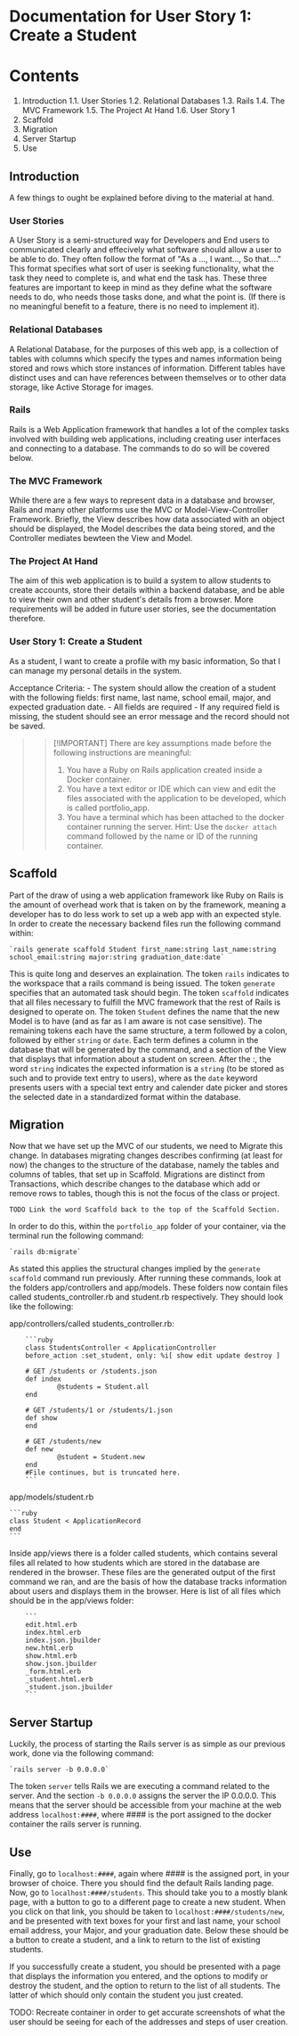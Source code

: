 # Documentation for User Story 1: Create a Student

# Contents

1. Introduction
    1.1. User Stories
    1.2. Relational Databases
    1.3. Rails
    1.4. The MVC Framework
    1.5. The Project At Hand
    1.6. User Story 1
2. Scaffold
3. Migration
4. Server Startup
5. Use

## Introduction
A few things to ought be explained before diving to the material at hand.

### User Stories
 A User Story is a semi-structured way for Developers and End users to communicated clearly and effecively what software should allow a user to be able to do. They often follow the format of "As a ..., I want..., So that...." This format specifies what sort of user is seeking functionality, what the task they need to complete is, and what end the task has. These three features are important to keep in mind as they define what the software needs to do, who needs those tasks done, and what the point is. (If there is no meaningful benefit to a feature, there is no need to implement it).
    
### Relational Databases
 A Relational Database, for the purposes of this web app, is a collection of tables with columns which specify the types and names information being stored and rows which store instances of information. Different tables have distinct uses and can have references between themselves or to other data storage, like Active Storage for images.
    
### Rails  
 Rails is a Web Application framework that handles a lot of the complex tasks involved with building web applications, including creating user interfaces and connecting to a database. The commands to do so will be covered below.

### The MVC Framework
 While there are a few ways to represent data in a database and browser, Rails and many other platforms use the MVC or Model-View-Controller Framework. Briefly, the View describes how data associated with an object should be displayed, the Model describes the data being stored, and the Controller mediates bewteen the View and Model.
    
### The Project At Hand
 The aim of this web application is to build a system to allow students to create accounts, store their details within a backend database, and be able to view their own and other student's details from a browser. More requirements will be added in future user stories, see the documentation therefore.

### User Story 1: Create a Student
As a student, I want to create a profile with my basic information, So that I can manage my personal details in the system.

Acceptance Criteria:
    - The system should allow the creation of a student with the following fields: first name, last name, school email, major, and expected graduation date.
    - All fields are required
    - If any required field is missing, the student should see an error message and the record should not be saved.


>>  [!IMPORTANT] There are key assumptions made before the following instructions are meaningful:
>>  1. You have a Ruby on Rails application created inside a Docker container.
>>  2. You have a text editor or IDE which can view and edit the files associated with the application to be developed, which is called portfolio_app.
>>  3. You have a terminal which has been attached to the docker container running the server. Hint: Use the `docker attach` command followed by the name or ID of the running container.

## Scaffold
Part of the draw of using a web application framework like Ruby on Rails is the amount of overhead work that is taken on by the framework, meaning a developer has to do less work to set up a web app with an expected style. In order to create the necessary backend files run the following command within:

    `rails generate scaffold Student first_name:string last_name:string school_email:string major:string graduation_date:date`

This is quite long and deserves an explaination. The token `rails` indicates to the workspace that a rails command is being issued. The token `generate` specifies that an automated task should begin. The token `scaffold` indicates that all files necessary to fulfill the MVC framework that the rest of Rails is designed to operate on. The token `Student` defines the name that the new Model is to have (and as far as I am aware is not case sensitive). The remaining tokens each have the same structure, a term followed by a colon, followed by either `string` or `date`. Each term defines a column in the database that will be generated by the command, and a section of the View that displays that information about a student on screen. After the :, the word `string` indicates the expected information is a `string` (to be stored as such and to provide text entry to users), where as the `date` keyword presents users with a special text entry and calender date picker and stores the selected date in a standardized format within the database.

## Migration
Now that we have set up the MVC of our students, we need to Migrate this change. In databases migrating changes describes confirming (at least for now) the changes to the structure of the database, namely the tables and columns of tables, that set up in Scaffold. Migrations are distinct from Transactions, which describe changes to the database which add or remove rows to tables, though this is not the focus of the class or project.

    TODO Link the word Scaffold back to the top of the Scaffold Section.

In order to do this, within the `portfolio_app` folder of your container, via the terminal run the following command:

    `rails db:migrate`

As stated this applies the structural changes implied by the `generate scaffold` command run previously.
After running these commands, look at the folders app/controllers and app/models. These folders now contain files called students_controller.rb and student.rb respectively. They should look like the following:

app/controllers/called students_controller.rb:

        ```ruby
        class StudentsController < ApplicationController
        before_action :set_student, only: %i[ show edit update destroy ]

        # GET /students or /students.json
        def index
                @students = Student.all
        end

        # GET /students/1 or /students/1.json
        def show
        end

        # GET /students/new
        def new
                @student = Student.new
        end
        #File continues, but is truncated here.
        ```

app/models/student.rb

	```ruby
	class Student < ApplicationRecord
	end
	```


Inside app/views there is a folder called students, which contains several files all related to how students which are stored in the database are rendered in the browser. These files are the generated output of the first command we ran, and are the basis of how the database tracks information about users and displays them in the browser. Here is list of all files which should be in the app/views folder:

		```
		edit.html.erb
		index.html.erb
		index.json.jbuilder
		new.html.erb
		show.html.erb
		show.json.jbuilder
		_form.html.erb
		_student.html.erb
		_student.json.jbuilder
		```

## Server Startup

Luckily, the process of starting the Rails server is as simple as our previous work, done via the following command:

    `rails server -b 0.0.0.0`

The token `server` tells Rails we are executing a command related to the server. And the section `-b 0.0.0.0` assigns the server the IP 0.0.0.0. This means that the server should be accessible from your machine at the web address `localhost:####`, where #### is the port assigned to the docker container the rails server is running.


## Use

Finally, go to `localhost:####`, again where #### is the assigned port, in your browser of choice. There you should find the default Rails landing page. Now, go to `localhost:####/students`. This should take you to a mostly blank page, with a button to go to a different page to create a new student. When you click on that link, you should be taken to `localhost:####/students/new`, and be presented with text boxes for your first and last name, your school email address, your Major, and your graduation date. Below these should be a button to create a student, and a link to return to the list of existing students.

If you successfully create a student, you should be presented with a page that displays the information you entered, and the options to modify or destroy the student, and the option to return to the list of all students. The latter of which should only contain the student you just created.

TODO: Recreate container in order to get accurate screenshots of what the user should be seeing for each of the addresses and steps of user creation. 
